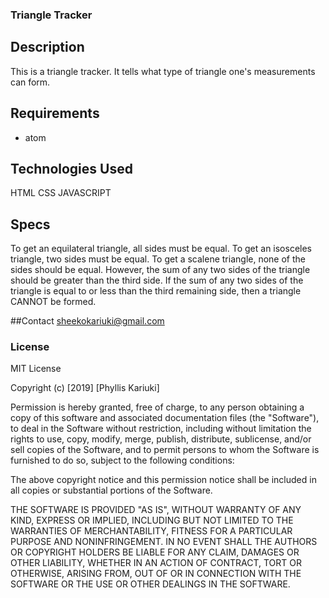### Triangle Tracker

## Description

This is a triangle tracker. It tells what type of triangle one's measurements can form.

## Requirements

* atom


## Technologies Used
HTML
CSS
JAVASCRIPT

## Specs
To get an equilateral triangle, all sides must be equal.
To get an isosceles triangle, two sides must be equal.
To get a scalene triangle, none of the sides should be equal. However, the sum of any two sides of the triangle should be greater than the third side.
If the sum of any two sides of the triangle is equal to or less than the third remaining side, then a triangle CANNOT be formed.

##Contact
sheekokariuki@gmail.com

### License

MIT License

Copyright (c) [2019] [Phyllis Kariuki]

Permission is hereby granted, free of charge, to any person obtaining a copy
of this software and associated documentation files (the "Software"), to deal
in the Software without restriction, including without limitation the rights
to use, copy, modify, merge, publish, distribute, sublicense, and/or sell
copies of the Software, and to permit persons to whom the Software is
furnished to do so, subject to the following conditions:

The above copyright notice and this permission notice shall be included in all
copies or substantial portions of the Software.

THE SOFTWARE IS PROVIDED "AS IS", WITHOUT WARRANTY OF ANY KIND, EXPRESS OR
IMPLIED, INCLUDING BUT NOT LIMITED TO THE WARRANTIES OF MERCHANTABILITY,
FITNESS FOR A PARTICULAR PURPOSE AND NONINFRINGEMENT. IN NO EVENT SHALL THE
AUTHORS OR COPYRIGHT HOLDERS BE LIABLE FOR ANY CLAIM, DAMAGES OR OTHER
LIABILITY, WHETHER IN AN ACTION OF CONTRACT, TORT OR OTHERWISE, ARISING FROM,
OUT OF OR IN CONNECTION WITH THE SOFTWARE OR THE USE OR OTHER DEALINGS IN THE
SOFTWARE.
